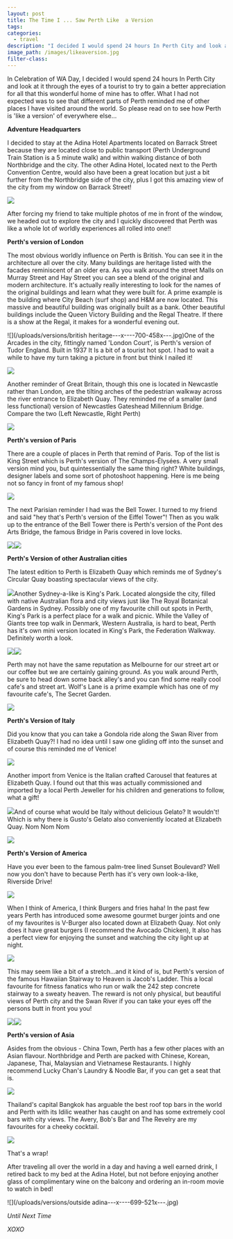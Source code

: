 ```yaml
---
layout: post
title: The Time I ... Saw Perth Like  a Version
tags:
categories:
  - travel
description: "I decided I would spend 24 hours In Perth City and look at it through the eyes of a tourist. What I had not expected was to see that different parts of Perth reminded me of other places I have visited around\_the world. So please read on to see how Perth is 'like a version' of\_everywhere else..."
image_path: /images/likeaversion.jpg
filter-class:
---
```



In Celebration of WA Day, I decided I would spend 24 hours In Perth City and look at it through the eyes of a tourist to try to gain a better appreciation for all that this wonderful home of mine has to offer. What I had not expected was to see that different parts of Perth reminded me of other places I have visited around the world. So please read on to see how Perth is 'like a version' of everywhere else…

**Adventure Headquarters**

I decided to stay at the Adina Hotel Apartments located on Barrack Street because they are located close to public transport (Perth Underground Train Station is a 5 minute walk) and within walking distance of both Northbridge and the city. The other Adina Hotel, located next to the Perth Convention Centre, would also have been a great location but just a bit further from the Northbridge side of the city, plus I got this amazing view of the city from my window on Barrack Street!

![](/uploads/versions/adinaroom---x----700-497x---.jpg)

After forcing my friend to take multiple photos of me in front of the window, we headed out to explore the city and I quickly discovered that Perth was like a whole lot of worldly experiences all rolled into one!!

**Perth's version of London**

The most obvious worldly influence on Perth is British. You can see it in the architecture all over the city. Many buildings are heritage listed with the facades reminiscent of an older era. As you walk around the street Malls on Murray Street and Hay Street you can see a blend of the original and modern architecture. It's actually really interesting to look for the names of the original buildings and learn what they were built for. A prime example is the building where City Beach (surf shop) and H&M are now located. This massive and beautiful building was originally built as a bank. Other beautiful buildings include the Queen Victory Building and the Regal Theatre. If there is a show at the Regal, it makes for a wonderful evening out.

![](/uploads/versions/british heritage---x----700-458x---.jpg)One of the Arcades in the city, fittingly named 'London Court', is Perth's version of Tudor England. Built in 1937 It Is a bit of a tourist hot spot. I had to wait a while to have my turn taking a picture in front but think I nailed it!

![](/uploads/versions/londoncourt---x----691-525x---.jpg)

Another reminder of Great Britain, though this one is located in Newcastle rather than London, are the tilting arches of the pedestrian walkway across the river entrance to Elizabeth Quay. They reminded me of a smaller (and less functional) version of Newcastles Gateshead Millennium Bridge. Compare the two (Left Newcastle, Right Perth)

![](/uploads/versions/bridge---x----699-348x---.jpg)

**Perth's version of Paris**

There are a couple of places in Perth that remind of Paris. Top of the list is King Street which is Perth's version of The Champs-Élysées. A very small version mind you, but quintessentially the same thing right? White buildings, designer labels and some sort of photoshoot happening. Here is me being not so fancy in front of my famous shop!

![](/uploads/versions/champselyse---x----700-516x---.jpg)

The next Parisian reminder I had was the Bell Tower. I turned to my friend and said "hey that's Perth's version of the Eiffel Tower"! Then as you walk up to the entrance of the Bell Tower there is Perth's version of the Pont des Arts Bridge, the famous Bridge in Paris covered in love locks.

![](/uploads/versions/eiffel---x----516-693x---.jpg)![](/uploads/versions/locks---x----524-661x---.jpg)

**Perth's Version of other Australian cities**

The latest edition to Perth is Elizabeth Quay which reminds me of Sydney's Circular Quay boasting spectacular views of the city.

![](/uploads/versions/circularquay---x----702-501x---.jpg)Another Sydney-a-like is King's Park. Located alongside the city, filled with native Australian flora and city views just like The Royal Botanical Gardens in Sydney. Possibly one of my favourite chill out spots in Perth, King's Park is a perfect place for a walk and picnic. While the Valley of Giants tree top walk in Denmark, Western Australia, is hard to beat, Perth has it's own mini version located in King's Park, the Federation Walkway. Definitely worth a look.

![](/uploads/versions/kingspark---x----697-349x---.jpg)![](/uploads/versions/treetopwalk---x----701-497x---.jpg)

Perth may not have the same reputation as Melbourne for our street art or our coffee but we are certainly gaining ground. As you walk around Perth, be sure to head down some back alley's and you can find some really cool cafe's and street art. Wolf's Lane is a prime example which has one of my favourite cafe's, The Secret Garden.

![](/uploads/versions/secretgarden---x----702-497x---.jpg)

**Perth's Version of Italy**

Did you know that you can take a Gondola ride along the Swan River from Elizabeth Quay?! I had no idea until I saw one gliding off into the sunset and of course this reminded me of Venice!

![](/uploads/versions/venice---x----701-505x---.jpg)

Another import from Venice is the Italian crafted Carousel that features at Elizabeth Quay. I found out that this was actually commissioned and imported by a local Perth Jeweller for his children and generations to follow, what a gift!

![](/uploads/versions/merrygoround---x----699-498x---.jpg)And of course what would be Italy without delicious Gelato? It wouldn't! Which is why there is Gusto's Gelato also conveniently located at Elizabeth Quay. Nom Nom Nom

![](/uploads/versions/gelato---x----697-542x---.jpg)

**Perth's Version of America**

Have you ever been to the famous palm-tree lined Sunset Boulevard? Well now you don't have to because Perth has it's very own look-a-like, Riverside Drive!

![](/uploads/versions/hollywood---x----696-346x---.jpg)

When I think of America, I think Burgers and fries haha! In the past few years Perth has introduced some awesome gourmet burger joints and one of my favourites is V-Burger also located down at Elizabeth Quay. Not only does it have great burgers (I recommend the Avocado Chicken), It also has a perfect view for enjoying the sunset and watching the city light up at night.

![](/uploads/versions/burger---x----697-517x---.jpg)

This may seem like a bit of a stretch…and it kind of is, but Perth's version of the famous Hawaiian Stairway to Heaven is Jacob's Ladder. This a local favourite for fitness fanatics who run or walk the 242 step concrete stairway to a sweaty heaven. The reward is not only physical, but beautiful views of Perth city and the Swan River if you can take your eyes off the persons butt in front you you!

![](/uploads/versions/jacobs---x----700-533x---.jpg)![](/uploads/versions/jacobs2---x----701-493x---.jpg)

**Perth's version of Asia**

Asides from the obvious - China Town, Perth has a few other places with an Asian flavour. Northbridge and Perth are packed with Chinese, Korean, Japanese, Thai, Malaysian and Vietnamese Restaurants. I highly recommend Lucky Chan's Laundry & Noodle Bar, if you can get a seat that is.

![](/uploads/versions/luckychans---x----577-461x---.jpg)

Thailand's capital Bangkok has arguable the best roof top bars in the world and Perth with its Idilic weather has caught on and has some extremely cool bars with city views. The Avery, Bob's Bar and The Revelry are my favourites for a cheeky cocktail.

![](/uploads/versions/bangkok---x----703-513x---.jpg)

That's a wrap!

After traveling all over the world in a day and having a well earned drink, I retired back to my bed at the Adina Hotel, but not before enjoying another glass of complimentary wine on the balcony and ordering an in-room movie to watch in bed!

![](/uploads/versions/outside adina---x----699-521x---.jpg)

*Until Next Time*

*XOXO*